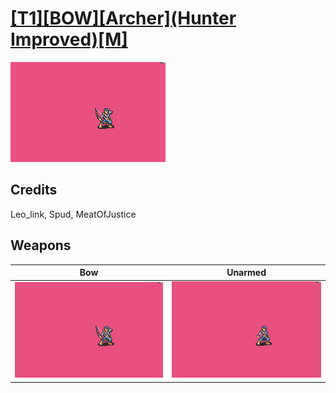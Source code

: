 # [\[T1\]\[BOW\]\[Archer\]\(Hunter Improved\)\[M\]](../%5BT1%5D%5BBOW%5D%5BArcher%5D(Hunter%20Improved)%5BM%5D)

<img src="./5.%20Bow/Bow_000.png" alt="[T1][BOW][Archer](Hunter Improved)[M] standing" />

## Credits

Leo_link, Spud, MeatOfJustice

## Weapons


|Bow |Unarmed |
|  :---: | :---: |
| <img alt="Bow animation" src="./5.%20Bow/Bow.gif" /> | <img alt="Unarmed animation" src="./8.%20Unarmed/Unarmed.gif" /> |
